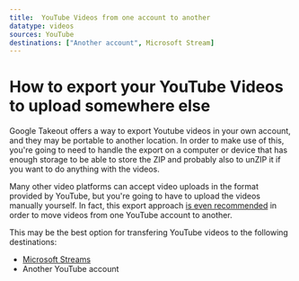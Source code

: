 ```yaml
---
title:  YouTube Videos from one account to another
datatype: videos
sources: YouTube
destinations: ["Another account", Microsoft Stream]
---
```


# How to export your YouTube Videos to upload somewhere else

Google Takeout offers a way to export Youtube videos in your own account, and they may be portable
to another location.  In order to make use of this, you're going to need to handle the export on a computer
or device that has enough storage to be able to store the ZIP and probably also to unZIP it if you want to
do anything with the videos.

Many other video platforms can accept video uploads in the format provided by YouTube, but you're going to 
have to upload the videos manually yourself. In fact, this export approach [is even recommended](https://it.stonybrook.edu/help/kb/moving-videos-from-one-youtube-account-to-another) 
in order to move videos from one YouTube account to another.

This may be the best option for transfering YouTube videos to the following destinations:
 * [Microsoft Streams](https://www.microsoft.com/en-us/microsoft-365/microsoft-stream)
 * Another YouTube account
